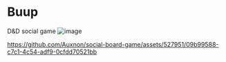 # Buup
D&D social game
![image](https://user-images.githubusercontent.com/527951/119921755-95f90500-bf3c-11eb-85ff-c4ca739460cb.png)


https://github.com/Auxnon/social-board-game/assets/527951/09b99588-c7c1-4c54-adf9-0cfdd70521bb


